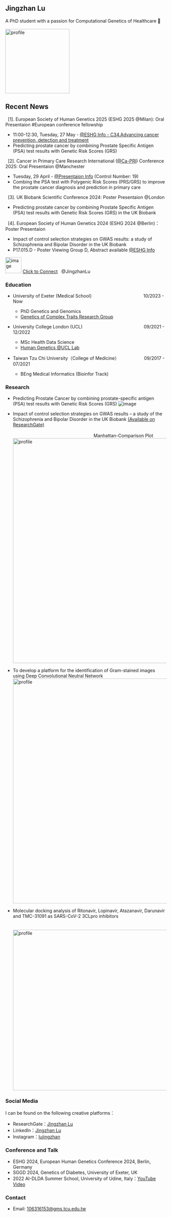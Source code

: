 ## Jingzhan Lu

A PhD student with a passion for Computational Genetics of Healthcare 🧬 <br> <br>
<img width="200" alt="profile" src="myself.jpg">

## Recent News

<!-- <img src="https://github.com/Jingzhan-Lu/Jingzhan-Lu.github.io/assets/47838088/40b0d856-ff64-439c-90dc-7c141e8a17b2" width="50" height="50"> <a href="https://github.com/Jingzhan-Lu/Jingzhan-Lu.github.io/blob/6d4dc40128bf305d53fc2d61c7f4757e79a743a1/ESHG%202024%20Poster_v5.pdf" target="_blank"> ESHG 2024 e-Poster</a> -->
&nbsp; [1]. European Society of Human Genetics 2025 (ESHG 2025 @Milan): Oral Presentaion #European conference fellowship <br>
 * 11:00-12:30, Tuesday, 27 May - [@ESHG Info - C34.Advancing cancer prevention, detection and treatment](https://2025.eshg.org/programme-at-a-glance/)
 * Predicting prostate cancer by combining Prostate Specific Antigen (PSA) test results with Genetic Risk Scores (GRS) <br>
  
&nbsp; [2]. Cancer in Primary Care Research International ([@Ca-PRI](https://www.mcrc.manchester.ac.uk/mcrc-events/cancer-in-primary-care-research-international-ca-pri-conference-2025/)) Conference 2025: Oral Presentaion @Manchester <br>
 * Tuesday, 29 April - [@Presentaion Info]( https://www.linkedin.com/posts/deepthi-lavu-b73a40322_prostatecancer-psa-genetic-activity-7322938844654227456-a-Nu?utm_source=share&utm_medium=member_desktop&rcm=ACoAADRVbMgBKwe4J90V2UMJBzuS-D50uBRcdXk) (Control Number: 19)
 * Combing the PSA test with Polygenic Risk Scores (PRS/GRS) to improve the prostate cancer diagnosis and prediction in primary care <br>
  
&nbsp; [3]. UK Biobank Scientific Conference 2024: Poster Presentaion @London <br>
 * Predicting prostate cancer by combining Prostate Specific Antigen (PSA) test results with Genetic Risk Scores (GRS) in the UK Biobank <br>
 
&nbsp; [4]. European Society of Human Genetics 2024 (ESHG 2024 @Berlin)：Poster Presentaion <br>
 * Impact of control selection strategies on GWAS results: a study of Schizophrenia and Bipolar Disorder in the UK Biobank <br>
 * P17.015.D - Poster Viewing Group D, Abstract available [@ESHG Info](https://apps.m-anage.com/eshg2024/en-GB/pag/presentation/670346) <br>
  
<img src="https://github.com/Jingzhan-Lu/Jingzhan-Lu.github.io/assets/47838088/74b84b96-92cc-4b44-8a3c-5404d9545a6c" alt="image" width="50" height="50"> [Click to Connect](https://twitter.com/JingzhanLu) &nbsp; @JingzhanLu

### Education
- University of Exeter (Medical School) &emsp;&emsp;&emsp;&emsp;&emsp;&emsp;&emsp;&emsp;&emsp;&emsp;&emsp; 10/2023 - Now <br>
  * PhD Genetics and Genomics
  * [Genetics of Complex Traits Research Group](https://www.exeter.ac.uk/research/diabetes-research/research/complextrait/) <br>

- University College London (UCL) &nbsp;&emsp;&emsp;&emsp;&emsp;&emsp;&emsp;&emsp;&emsp; &nbsp;  &nbsp;&emsp;&emsp;&emsp;&emsp;09/2021 - 12/2022 <br>
  * MSc Health Data Science
  * [Human Genetics @UCL Lab](https://www.uclhumgen.com/)
- Taiwan Tzu Chi University（College of Medicine） &emsp;  &emsp;&emsp;&emsp;&emsp;09/2017 - 07/2021 <br>
  * BEng Medical Informatics (Bioinfor Track)

### Research
- Predicting Prostate Cancer by combining prostate-specific antigen (PSA) test results with Genetic Risk Scores (GRS) ![image](https://github.com/Jingzhan-Lu/Jingzhan-Lu.github.io/assets/47838088/e0f71acc-a484-4df1-bc3a-9c5e1ebdce04)

- Impact of control selection strategies on GWAS results – a study of the Schizophrenia and Bipolar Disorder in the UK Biobank 
  [(Available on ResearchGate)](https://www.researchgate.net/publication/365265999_Impact_of_control_selection_on_genetic_case-control_studies-a_UK_Biobank_study_of_the_genetics_of_Schizophrenia_and_Bipolar_Disorder)
<br> <br>
  &nbsp; &nbsp;&nbsp; &nbsp;&nbsp; &nbsp;&nbsp; &nbsp;&nbsp; &nbsp;&nbsp; &nbsp;&nbsp; &nbsp;&nbsp;&nbsp; &nbsp; &nbsp; &nbsp; &nbsp; &nbsp; &nbsp;&nbsp; &nbsp;&nbsp; &nbsp;&nbsp; &nbsp;&nbsp; &nbsp;&nbsp; &nbsp; &nbsp; &nbsp;&nbsp; &nbsp;&nbsp; &nbsp;&nbsp; &nbsp; Manhattan-Comparison Plot <br>
  <img width="700" alt="profile" src="manha.png"> <br>
- To develop a platform for the identification of Gram-stained images using Deep Convolutional Neutral Network <br>
  <img width="700" alt="profile" src="Picture2.png">
- Molecular docking analysis of Ritonavir, Lopinavir, Atazanavir, Darunavir and TMC-31091 as SARS-CoV-2 3CLpro inhibitors  <br> <br>
 &nbsp;&nbsp;&nbsp; &nbsp; &nbsp; &nbsp; &nbsp; &nbsp; &nbsp;&nbsp; <img width="500" alt="profile" src="Media1.gif">
### Social Media
I can be found on the following creative platforms：
- ResearchGate：[Jingzhan Lu](https://www.researchgate.net/profile/Jingzhan-Lu)
- LinkedIn：[Jingzhan Lu](https://www.linkedin.com/in/jingzhan-lu-8b4065206/)
- Instagram：[lujingzhan](https://www.instagram.com/lujingzhan/)
### Conference and Talk
- ESHG 2024, European Human Genetics Conference 2024, Berlin, Germany
- SGGD 2024, Genetics of Diabetes, University of Exeter, UK
- 2022 AI-DLDA Summer School, University of Udine, Italy：[YouTube Video](https://www.youtube.com/watch?v=893cXc9hGP4&t=4s)
### Contact
- Email: 106316153@gms.tcu.edu.tw
